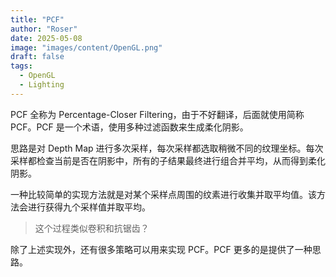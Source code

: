 ```yaml
---
title: "PCF"
author: "Roser"
date: 2025-05-08
image: "images/content/OpenGL.png"
draft: false
tags:
  - OpenGL
  - Lighting
---
```

PCF 全称为 Percentage-Closer Filtering，由于不好翻译，后面就使用简称 PCF。PCF 是一个术语，使用多种过滤函数来生成柔化阴影。

思路是对 Depth Map 进行多次采样，每次采样都选取稍微不同的纹理坐标。每次采样都检查当前是否在阴影中，所有的子结果最终进行组合并平均，从而得到柔化阴影。

一种比较简单的实现方法就是对某个采样点周围的纹素进行收集并取平均值。该方法会进行获得九个采样值并取平均。

> 这个过程类似卷积和抗锯齿？

除了上述实现外，还有很多策略可以用来实现 PCF。PCF 更多的是提供了一种思路。
